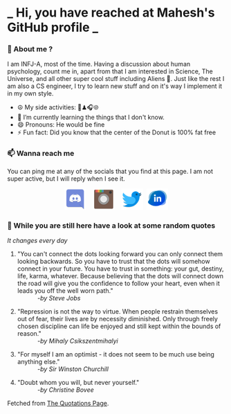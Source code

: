 # **_ Hi, you have reached at Mahesh's GitHub profile _**
### 🌸 About me ?
I am INFJ-A, most of the time. Having a discussion about human psychology, count me in, apart from that I am interested in Science, The Universe, and all other super cool stuff including Aliens 🤫. Just like the rest I am also a CS engineer, I try to learn new stuff and on it's way I implement it in my own style. 
- ☮ My side activities: 🎨♟🎧🌐
- 🌱 I’m currently learning the things that I don't know.
- 😄 Pronouns: He would be fine
- ⚡ Fun fact: Did you know that the center of the Donut is 100% fat free

### 📫 Wanna reach me
You can ping me at any of the socials that you find at this page. I am not super active, but I will reply when I see it.
<p align="center">
<a href="https://discordapp.com/users/733328856957714472"><img src="./Assets/Papirus-Team-Papirus-Apps-Discord.svg" height="50px" width="50px" ></a>&nbsp; &nbsp;  
<a href ="https://instagram.com/obl1v_on"><img src="./Assets/Papirus-Team-Papirus-Apps-Instagram.svg" height="50px" width="50px" ></a>&nbsp;  &nbsp; 
<a href ="https://twitter.com/MaheshN2000"><img src="./Assets/Papirus-Team-Papirus-Apps-Twitter.svg" height ="50px" width="50px" ></a>&nbsp;
<a href ="https://www.linkedin.com/in/mahesh-nakkireddy-85aa7b176/"><img src="./Assets/in.png" height ="50px" width="50px" ></a>

</p>



### 🔰 While you are still here have a look at some random quotes
*It changes every day*

<!-- BLOG-POST-LIST:START -->
 1.  "You can't connect the dots looking forward you can only connect them looking backwards. So you have to trust that the dots will somehow connect in your future. You have to trust in something: your gut, destiny, life, karma, whatever. Because believing that the dots will connect down the road will give you the confidence to follow your heart, even when it leads you off the well worn path." <br> &emsp;&emsp;&emsp; <i>-by Steve Jobs</i> 

 2.  "Repression is not the way to virtue. When people restrain themselves out of fear, their lives are by necessity diminished. Only through freely chosen discipline can life be enjoyed and still kept within the bounds of reason." <br> &emsp;&emsp;&emsp; <i>-by Mihaly Csikszentmihalyi</i> 

 3.  "For myself I am an optimist - it does not seem to be much use being anything else." <br> &emsp;&emsp;&emsp; <i>-by Sir Winston Churchill</i> 

 4.  "Doubt whom you will, but never yourself." <br> &emsp;&emsp;&emsp; <i>-by Christine Bovee</i> 
<!-- BLOG-POST-LIST:END -->
Fetched from <a href="http://www.quotationspage.com/data/mqotd.rss"> The Quotations Page</a>.
<!-- The above quotes are fetched from " http://www.quotationspage.com/data/mqotd.rss " and the github action used was gautamkrishnar/blog-post-workflow@master -->
